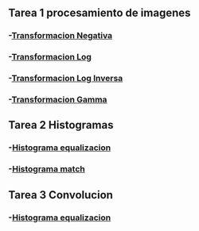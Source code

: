 ## Tarea 1 procesamiento de imagenes

### -[Transformacion Negativa](https://antonio832.github.io/projects/Tarea%201/Negativo)
### -[Transformacion Log](https://antonio832.github.io/projects/Tarea%201/Log)
### -[Transformacion Log Inversa](https://antonio832.github.io/projects/Tarea%201/LogInv)
### -[Transformacion Gamma](https://antonio832.github.io/projects/Tarea%201/Gamma)

## Tarea 2 Histogramas

### -[Histograma equalizacion](https://antonio832.github.io/projects/Tarea%202/Equalization)
### -[Histograma match](https://antonio832.github.io/projects/Tarea%202/Matching)

## Tarea 3 Convolucion
### -[Histograma equalizacion](https://antonio832.github.io/projects/Tarea%203/)


